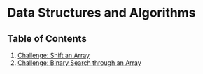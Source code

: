 # Data Structures and Algorithms

## Table of Contents

1. [Challenge: Shift an Array](https://github.com/CClemensJr/data-structures-and-algorithms/tree/master/Challenges/shiftArray)
2. [Challenge: Binary Search through an Array](https://github.com/CClemensJr/data-structures-and-algorithms/tree/master/Challenges/binarySearchArray)
